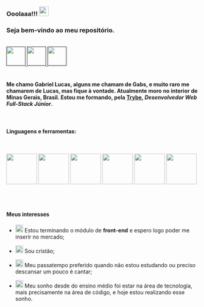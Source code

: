 ### Ooolaaa!!! <img src="https://media.giphy.com/media/hvRJCLFzcasrR4ia7z/giphy.gif" width="25px" />
### Seja bem-vindo ao meu repositório.

<br>

<a href="">
  <img src="https://img-premium.flaticon.com/png/512/1384/1384889.png?token=exp=1621893655~hmac=4969275f41fe5a96d74ff5b4bee320db" width="50px" />
</a>

<a href="">
  <img src="https://image.flaticon.com/icons/png/512/1322/1322053.png" width="50px" />
</a>

<a href="">
  <img src="https://image.flaticon.com/icons/png/512/2111/2111421.png" width="50px" />
</a>

<br>
<br>

#### Me chamo **Gabriel Lucas**, alguns me chamam de Gabs, e muito raro me chamarem de Lucas, mas fique à vontade. Atualmente moro no interior de Minas Gerais, Brasil. Estou me formando, pela <a href="https://www.betrybe.com/">Trybe</a>, **_Desenvolvedor Web Full-Stack Júnior_**.

<br>

#### **Linguagens e ferramentas:**

<br>

<p>
<img src="https://image.flaticon.com/icons/png/512/1216/1216733.png" width="80px" />
<img src="https://image.flaticon.com/icons/png/512/732/732190.png" width="80px" />
<img src="https://image.flaticon.com/icons/png/512/541/541509.png" width="80px" />
<img src="https://image.flaticon.com/icons/png/512/753/753244.png" width="80px" />
<img src="https://image.flaticon.com/icons/png/512/226/226772.png" width="80px" />
<img src="https://upload.wikimedia.org/wikipedia/commons/thumb/3/3f/Git_icon.svg/1024px-Git_icon.svg.png" width="80px" />
</p>
  
<br>
<br>

#### Meus interesses

- <img src="https://cdn4.iconfinder.com/data/icons/technology-83/1000/app_frontend_end_front_front-end_front_end_development-512.png" width="20px" /> Estou terminando o módulo de **front-end** e espero logo poder me inserir no mercado;

- <img src="https://img.icons8.com/ios/452/holy-bible.png" width="20px" /> Sou cristão;

- <img src="https://img-premium.flaticon.com/png/512/2097/2097359.png?token=exp=1621896183~hmac=e7cf7f5e7585ae85c2f7943e510c846b" width="20px" /> Meu passatempo preferido quando não estou estudando ou preciso descansar um pouco é cantar;

- <img src="https://image.flaticon.com/icons/png/512/380/380132.png" width="20px" /> Meu sonho desde do ensino médio foi estar na área de tecnologia, mais precisamente na área de código, e hoje estou realizando esse sonho.
